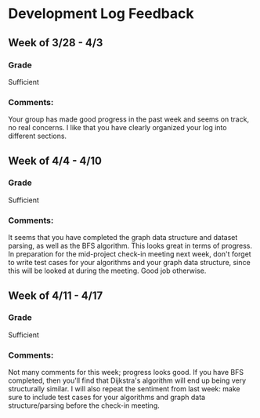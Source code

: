 # Development Log Feedback


## Week of 3/28 - 4/3


### Grade
Sufficient

### Comments:
Your group has made good progress in the past week and seems on track, no real concerns. I like that you have clearly organized your log into different sections.


## Week of 4/4 - 4/10


### Grade
Sufficient

### Comments:
It seems that you have completed the graph data structure and dataset parsing, as well as the BFS algorithm. This looks great in terms of progress. In preparation for the mid-project check-in meeting next week, don't forget to write test cases for your algorithms and your graph data structure, since this will be looked at during the meeting. Good job otherwise.

## Week of 4/11 - 4/17


### Grade
Sufficient

### Comments:
Not many comments for this week; progress looks good. If you have BFS completed, then you'll find that Dijkstra's algorithm will end up being very structurally similar. I will also repeat the sentiment from last week: make sure to include test cases for your algorithms and graph data structure/parsing before the check-in meeting. 
